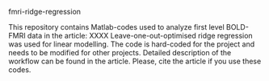 fmri-ridge-regression

This repository contains Matlab-codes used to analyze first level BOLD-FMRI data in the article:
XXXX
Leave-one-out-optimised ridge regression was used for linear modelling. The code is hard-coded for the project and needs to be modified for other projects.
Detailed description of the workflow can be found in the article.
Please, cite the article if you use these codes.
